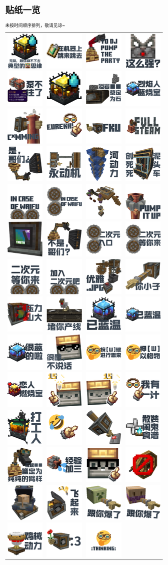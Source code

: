 # 贴纸一览

未按时间顺序排列，敬请见谅~

|  |  |  |  |
|---|---|---|---|
| ![](Pics%20%E6%88%90%E5%93%81/%E8%B7%9F%E4%BD%A0%E8%81%8A%E4%B8%8D%E4%B8%8B%E5%8E%BB.png) | ![](Pics%20%E6%88%90%E5%93%81/%E8%B7%B3%E6%9D%A5%E8%B7%B3%E5%8E%BB.png) | ![](Pics%20%E6%88%90%E5%93%81/%E8%B7%B3%E8%88%9E%E5%8A%A8%E5%8A%9B%E8%87%82.png) | ![](Pics%20%E6%88%90%E5%93%81/%E8%BF%99%E4%B9%88%E5%BC%BA.png) |
| ![](Pics%20%E6%88%90%E5%93%81/%E6%B3%B5%E4%B8%8D%E6%B3%A8%E4%BA%86.png) | ![](Pics%20%E6%88%90%E5%93%81/%E6%B5%81%E6%B1%97%E7%83%88%E7%84%B0%E4%BA%BA.png) | ![](Pics%20%E6%88%90%E5%93%81/%E6%BA%A2%E5%B2%A9%E2%96%A0%E2%96%A0.png) | ![](Pics%20%E6%88%90%E5%93%81/%E7%83%88%E7%84%B0%E4%BA%BA%E8%93%9D%E7%83%A7%E5%AE%A4.png) |
| ![](Pics%20%E6%88%90%E5%93%81/CUMMING.png) | ![](Pics%20%E6%88%90%E5%93%81/EUREKA!.png) | ![](Pics%20%E6%88%90%E5%93%81/FKU.png) | ![](Pics%20%E6%88%90%E5%93%81/FULL%20STEAM.png) |
| ![](Pics%20%E6%88%90%E5%93%81/%E6%98%AF%EF%BC%8C%E5%93%A5%E4%BB%AC.png) | ![](Pics%20%E6%88%90%E5%93%81/%E6%B0%B8%E5%8A%A8%E6%9C%BA.png) | ![](Pics%20%E6%88%90%E5%93%81/%E6%B2%B3%E5%8A%A8%E5%8A%9B.png) | ![](Pics%20%E6%88%90%E5%93%81/%E6%B3%A5%E5%A4%B4%E8%BD%A6.png) |
| ![](Pics%20%E6%88%90%E5%93%81/IN%20CASE%20OF%20WAIFU%20MK2.png) | ![](Pics%20%E6%88%90%E5%93%81/IN%20CASE%20OF%20WAIFU.png) | ![](Pics%20%E6%88%90%E5%93%81/ojng%20%E7%9A%84%E7%A5%9E%E7%A7%98%E6%9C%BA%E6%A2%B0.png) | ![](Pics%20%E6%88%90%E5%93%81/PUMP%20IT%20UP.png) |
| ![](Pics%20%E6%88%90%E5%93%81/TruthOrLie.png) | ![](Pics%20%E6%88%90%E5%93%81/%E4%B8%8D%E6%98%AF%E5%93%A5%E4%BB%AC.png) | ![](Pics%20%E6%88%90%E5%93%81/%E4%BA%8C%E6%AC%A1%E5%85%83%E5%85%A5%E5%8F%A3%EF%BC%88%E7%B2%89%E7%A2%8E%E8%BD%AE%EF%BC%89.png) | ![](Pics%20%E6%88%90%E5%93%81/%E4%BA%8C%E6%AC%A1%E5%85%83%E5%85%A5%E5%8F%A3%EF%BC%88%E7%B2%89%E7%A2%8E%E8%BD%AE%EF%BC%89ALT.png) |
| ![](Pics%20%E6%88%90%E5%93%81/%E4%BA%8C%E6%AC%A1%E5%85%83%E5%85%A5%E5%8F%A3%EF%BC%88%E7%B2%89%E7%A2%8E%E8%BD%AE%EF%BC%89MK2%20ALT.png) | ![](Pics%20%E6%88%90%E5%93%81/%E4%BA%8C%E6%AC%A1%E5%85%83%E5%85%A5%E5%8F%A3%EF%BC%88%E7%B2%89%E7%A2%8E%E8%BD%AE%EF%BC%89MK2.png) | ![](Pics%20%E6%88%90%E5%93%81/%E4%BC%98%E9%9B%85%E3%80%82jpg.png) | ![](Pics%20%E6%88%90%E5%93%81/%E4%BD%A0%E5%B0%8F%E5%AD%90.png) |
| ![](Pics%20%E6%88%90%E5%93%81/%E5%8E%8B%E5%8A%9B%E5%B1%B1%E5%A4%A7.png) | ![](Pics%20%E6%88%90%E5%93%81/%E5%A0%B5%E4%BD%A0%E4%BA%A7%E7%BA%BF.png) | ![](Pics%20%E6%88%90%E5%93%81/%E5%B7%B2%E8%93%9D%E6%B8%A9%20MK2.png) | ![](Pics%20%E6%88%90%E5%93%81/%E5%B7%B2%E8%93%9D%E6%B8%A9.png) |
| ![](Pics%20%E6%88%90%E5%93%81/%E5%BE%88%E8%93%9D%E7%9A%84%E5%95%A6.png) | ![](Pics%20%E6%88%90%E5%93%81/%E5%BE%88%E9%85%B7%EF%BC%8C%E4%B8%8D%E8%AF%B4%E8%AF%9D.png) | ![](Pics%20%E6%88%90%E5%93%81/%E6%80%9D%E7%B4%A2%20MK2.png) | ![](Pics%20%E6%88%90%E5%93%81/%E6%80%9D%E7%B4%A2%20%E6%96%87%E8%A8%80%E7%89%88.png) |
| ![](Pics%20%E6%88%90%E5%93%81/%E6%81%8B%E4%BA%BA%E7%87%83%E7%83%A7%E5%AE%A4.png) | ![](Pics%20%E6%88%90%E5%93%81/%E6%88%91%E6%9C%89%E4%B8%80%E8%AE%A1%20MK2%20REVERSE.png) | ![](Pics%20%E6%88%90%E5%93%81/%E6%88%91%E6%9C%89%E4%B8%80%E8%AE%A1%20MK2.png) | ![](Pics%20%E6%88%90%E5%93%81/%E6%88%91%E6%9C%89%E4%B8%80%E8%AE%A1.png) |
| ![](Pics%20%E6%88%90%E5%93%81/%E6%89%93%E5%B7%A5%E4%BA%BA.png) | ![](Pics%20%E6%88%90%E5%93%81/%E6%8C%87%E6%8C%87%E6%8C%87.png) | ![](Pics%20%E6%88%90%E5%93%81/%E6%8C%89%E9%92%AE.png) | ![](Pics%20%E6%88%90%E5%93%81/%E6%95%A3%E8%A3%85%E9%97%B9%E9%AC%BC%E9%A3%9F%E8%B0%B1.png) |
| ![](Pics%20%E6%88%90%E5%93%81/%E7%BA%AF%E7%BA%AF%E7%9A%84%E8%87%82%E6%A0%B7.png) | ![](Pics%20%E6%88%90%E5%93%81/%E7%BB%8F%E9%AA%8C%E5%8A%A03.png) | ![](Pics%20%E6%88%90%E5%93%81/%E8%81%AA%E6%98%8E%E7%9A%84%E7%89%A9%E5%93%81%E4%BE%A6%E6%B5%8B%E5%99%A8.png) | ![](Pics%20%E6%88%90%E5%93%81/%E8%99%9A%E7%A9%BA%E9%A3%9E%E8%BD%AE.png) |
| ![](Pics%20%E6%88%90%E5%93%81/%E8%9B%99%E8%9B%99.png) | ![](Pics%20%E6%88%90%E5%93%81/%E8%A3%8513%E9%A3%9E%E8%B5%B7%E6%9D%A5.png) | ![](Pics%20%E6%88%90%E5%93%81/%E8%B7%9F%E4%BD%A0%E7%88%86%E4%BA%86%20MK2.png) | ![](Pics%20%E6%88%90%E5%93%81/%E8%B7%9F%E4%BD%A0%E7%88%86%E4%BA%86.png) |
| ![](Pics%20%E6%88%90%E5%93%81/%E9%B8%A1%E6%A2%B0%E5%8A%A8%E5%8A%9B.png) | ![](Pics%20%E6%88%90%E5%93%81/%EF%BC%9A3.png) | ![](Pics%20%E6%88%90%E5%93%81/%EF%BC%9Athinking%EF%BC%9AMK2.png) |  |